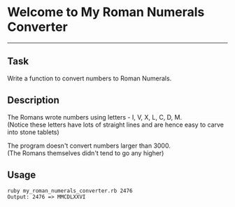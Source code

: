 # Welcome to My Roman Numerals Converter
***

## Task
Write a function to convert numbers to Roman Numerals.

## Description

The Romans wrote numbers using letters - I, V, X, L, C, D, M.  
(Notice these letters have lots of straight lines and are hence easy to carve into stone tablets)

The program doesn't convert numbers larger than 3000.  
(The Romans themselves didn't tend to go any higher)

## Usage
```
ruby my_roman_numerals_converter.rb 2476
Output: 2476 => MMCDLXXVI
```
